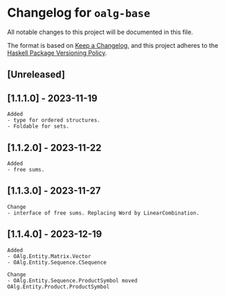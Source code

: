 # Changelog for `oalg-base`

All notable changes to this project will be documented in this file.

The format is based on [Keep a Changelog](https://keepachangelog.com/en/1.0.0/),
and this project adheres to the
[Haskell Package Versioning Policy](https://pvp.haskell.org/).

## [Unreleased]

## [1.1.1.0] - 2023-11-19

	Added
	- type for ordered structures.
	- Foldable for sets.

## [1.1.2.0] - 2023-11-22

	Added
	- free sums.

## [1.1.3.0] - 2023-11-27
	Change
	- interface of free sums. Replacing Word by LinearCombination.

## [1.1.4.0] - 2023-12-19
	Added
	- OAlg.Entity.Matrix.Vector
	- OAlg.Entity.Sequence.CSequence

	Change
	- OAlg.Entity.Sequence.ProductSymbol moved OAlg.Entity.Product.ProductSymbol
